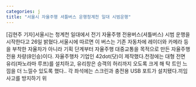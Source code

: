 ```yaml
---
categories: j
title: "서울시 자율주행 셔틀버스 운행청계천 일대 시범운행"
---
```

[김현주 기자]서울시는 청계천 일대에서 전기 자율주행 전용버스(셔틀버스) 시범 운행을 시작한다고 26일 밝혔다.서울시에 따르면 이 버스는 기존 자동차에 레이더와 카메라 등을 부착한 자율차가 아니라 기획 단계부터 자율주행 대중교통을 목적으로 만든 자율주행 전용 차량(8인승)이다. 자율주행차 기업인 42dot(닷)이 제작했다.천정에는 대형 전면 유리(파노라마 루프)를 설치하고, 유리창은 승객의 허리까지 오도록 크게 해 탁 트인 느낌을 더 느낄수 있도록 했다.. 각 좌석에는 스크린과 충전용 USB 포트가 설치됐다.끼임 사고를 방지하기 위